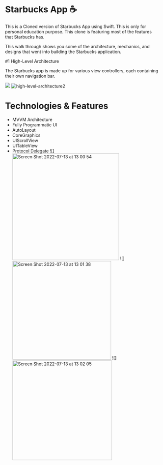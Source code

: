 # Starbucks App ☕
This is a Cloned version of Starbucks App using Swift. This is only for personal education purpose.
This clone is featuring most of the features that Starbucks has.


This walk through shows you some of the architecture, mechanics, and designs that went into building the Starbucks application.

#1 High-Level Architecture

The Starbucks app is made up for various view controllers, each containing their own navigation bar.

![](https://user-images.githubusercontent.com/89012665/178704528-42ec54a5-ff80-41b5-bfeb-9d13a64a1510.png)
![high-level-architecture2](https://user-images.githubusercontent.com/89012665/178704762-4f77a5a3-457d-45ec-9a77-46d3b026fdc5.png)
# Technologies & Features

- MVVM Architecture
- Fully Programmatic UI
- AutoLayout
- CoreGraphics
- UIScrollView
- UITableView
- Protocol Delegate
![]<img width="347" alt="Screen Shot 2022-07-13 at 13 00 54" src="https://user-images.githubusercontent.com/89012665/178707850-1c5a9812-01a9-4c64-9f74-7d9316e8ae27.png">
![]<img width="321" alt="Screen Shot 2022-07-13 at 13 01 38" src="https://user-images.githubusercontent.com/89012665/178707866-2e431b20-bca9-48b0-b416-b4529f4f2767.png">
![]<img width="324" alt="Screen Shot 2022-07-13 at 13 02 05" src="https://user-images.githubusercontent.com/89012665/178707873-2720a3a3-dade-4401-bb98-890762de6a4a.png">
